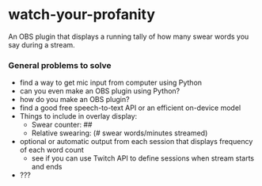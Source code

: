 # watch-your-profanity
An OBS plugin that displays a running tally of how many swear words you say during a stream.

### General problems to solve
- find a way to get mic input from computer using Python
- can you even make an OBS plugin using Python?
- how do you make an OBS plugin?
- find a good free speech-to-text API or an efficient on-device model
- Things to include in overlay display:
  - Swear counter: ##
  - Relative swearing: (# swear words/minutes streamed)
- optional or automatic output from each session that displays frequency of each word count
  - see if you can use Twitch API to define sessions when stream starts and ends
 - ???
